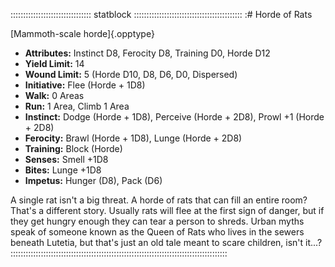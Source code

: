 :::::::::::::::::::::::::::::::: statblock :::::::::::::::::::::::::::::::::::::::::::
:# Horde of Rats

[Mammoth-scale horde]{.opptype}

- **Attributes:** Instinct D8, Ferocity D8, Training D0, Horde D12
- **Yield Limit:** 14
- **Wound Limit:** 5 (Horde D10, D8, D6, D0, Dispersed)
- **Initiative:** Flee (Horde + 1D8)
- **Walk:** 0 Areas
- **Run:** 1 Area, Climb 1 Area
- **Instinct:** Dodge (Horde + 1D8), Perceive (Horde + 2D8), Prowl +1
(Horde + 2D8)
- **Ferocity:** Brawl (Horde + 1D8), Lunge (Horde + 2D8)
- **Training:** Block (Horde)
- **Senses:** Smell +1D8
- **Bites:** Lunge +1D8
- **Impetus:** Hunger (D8), Pack (D6)

A single rat isn't a big threat. A horde of rats that can fill an entire
room? That's a different story. Usually rats will flee at the first sign
of danger, but if they get hungry enough they can tear a person to
shreds. Urban myths speak of someone known as the Queen of Rats who
lives in the sewers beneath Lutetia, but that's just an old tale meant
to scare children, isn't it...?
::::::::::::::::::::::::::::::::::::::::::::::::::::::::::::::::::::::::::::::::::::::

